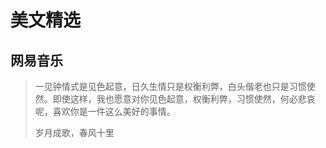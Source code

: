 # 美文精选
## 网易音乐
> 一见钟情式是见色起意，日久生情只是权衡利弊，白头偕老也只是习惯使然。即使这样，我也愿意对你见色起意，权衡利弊，习惯使然，何必悲哀呢，喜欢你是一件这么美好的事情。
>
> 岁月成歌，春风十里